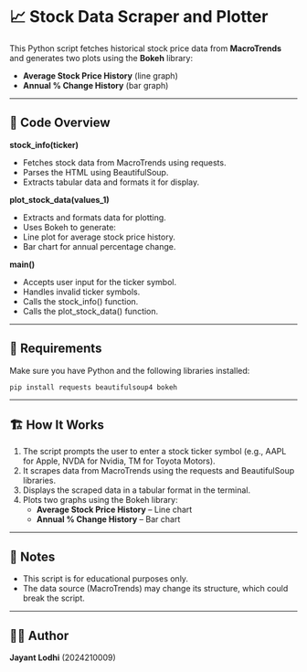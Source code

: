 # 📈 Stock Data Scraper and Plotter  

This Python script fetches historical stock price data from **MacroTrends** and generates two plots using the **Bokeh** library:  
- **Average Stock Price History** (line graph)  
- **Annual % Change History** (bar graph)  

---

## 📝 Code Overview
**stock_info(ticker)**
- Fetches stock data from MacroTrends using requests.
- Parses the HTML using BeautifulSoup.
- Extracts tabular data and formats it for display.
  
**plot_stock_data(values_1)**
- Extracts and formats data for plotting.
- Uses Bokeh to generate:
- Line plot for average stock price history.
- Bar chart for annual percentage change.
  
**main()**
- Accepts user input for the ticker symbol.
- Handles invalid ticker symbols.
- Calls the stock_info() function.
- Calls the plot_stock_data() function.  

---

## 🚀 Requirements  
Make sure you have Python and the following libraries installed:  

```
pip install requests beautifulsoup4 bokeh
```

---

## 🏗️ How It Works
1) The script prompts the user to enter a stock ticker symbol (e.g., AAPL for Apple, NVDA for Nvidia, TM for Toyota Motors).
2) It scrapes data from MacroTrends using the requests and BeautifulSoup libraries.
3) Displays the scraped data in a tabular format in the terminal.
4) Plots two graphs using the Bokeh library:
    - **Average Stock Price History** – Line chart
    - **Annual % Change History** – Bar chart
  
---

## 📌 Notes
- This script is for educational purposes only.
- The data source (MacroTrends) may change its structure, which could break the script.

---

## 👨‍💻 Author
**Jayant Lodhi** (2024210009)


